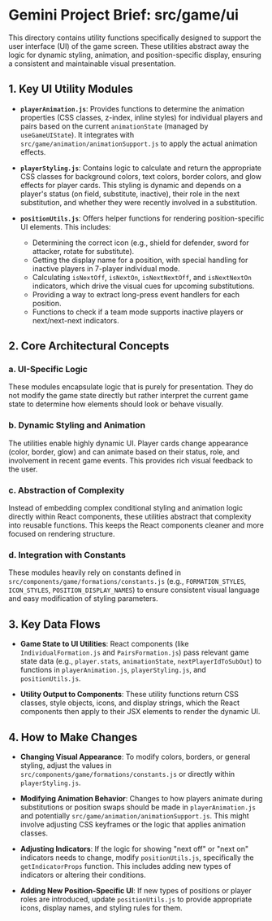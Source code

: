 # Gemini Project Brief: src/game/ui

This directory contains utility functions specifically designed to support the user interface (UI) of the game screen. These utilities abstract away the logic for dynamic styling, animation, and position-specific display, ensuring a consistent and maintainable visual presentation.

## 1. Key UI Utility Modules

- **`playerAnimation.js`**: Provides functions to determine the animation properties (CSS classes, z-index, inline styles) for individual players and pairs based on the current `animationState` (managed by `useGameUIState`). It integrates with `src/game/animation/animationSupport.js` to apply the actual animation effects.

- **`playerStyling.js`**: Contains logic to calculate and return the appropriate CSS classes for background colors, text colors, border colors, and glow effects for player cards. This styling is dynamic and depends on a player's status (on field, substitute, inactive), their role in the next substitution, and whether they were recently involved in a substitution.

- **`positionUtils.js`**: Offers helper functions for rendering position-specific UI elements. This includes:
  - Determining the correct icon (e.g., shield for defender, sword for attacker, rotate for substitute).
  - Getting the display name for a position, with special handling for inactive players in 7-player individual mode.
  - Calculating `isNextOff`, `isNextOn`, `isNextNextOff`, and `isNextNextOn` indicators, which drive the visual cues for upcoming substitutions.
  - Providing a way to extract long-press event handlers for each position.
  - Functions to check if a team mode supports inactive players or next/next-next indicators.

## 2. Core Architectural Concepts

### a. UI-Specific Logic
These modules encapsulate logic that is purely for presentation. They do not modify the game state directly but rather interpret the current game state to determine how elements should look or behave visually.

### b. Dynamic Styling and Animation
The utilities enable highly dynamic UI. Player cards change appearance (color, border, glow) and can animate based on their status, role, and involvement in recent game events. This provides rich visual feedback to the user.

### c. Abstraction of Complexity
Instead of embedding complex conditional styling and animation logic directly within React components, these utilities abstract that complexity into reusable functions. This keeps the React components cleaner and more focused on rendering structure.

### d. Integration with Constants
These modules heavily rely on constants defined in `src/components/game/formations/constants.js` (e.g., `FORMATION_STYLES`, `ICON_STYLES`, `POSITION_DISPLAY_NAMES`) to ensure consistent visual language and easy modification of styling parameters.

## 3. Key Data Flows

- **Game State to UI Utilities**: React components (like `IndividualFormation.js` and `PairsFormation.js`) pass relevant game state data (e.g., `player.stats`, `animationState`, `nextPlayerIdToSubOut`) to functions in `playerAnimation.js`, `playerStyling.js`, and `positionUtils.js`.

- **Utility Output to Components**: These utility functions return CSS classes, style objects, icons, and display strings, which the React components then apply to their JSX elements to render the dynamic UI.

## 4. How to Make Changes

- **Changing Visual Appearance**: To modify colors, borders, or general styling, adjust the values in `src/components/game/formations/constants.js` or directly within `playerStyling.js`.

- **Modifying Animation Behavior**: Changes to how players animate during substitutions or position swaps should be made in `playerAnimation.js` and potentially `src/game/animation/animationSupport.js`. This might involve adjusting CSS keyframes or the logic that applies animation classes.

- **Adjusting Indicators**: If the logic for showing "next off" or "next on" indicators needs to change, modify `positionUtils.js`, specifically the `getIndicatorProps` function. This includes adding new types of indicators or altering their conditions.

- **Adding New Position-Specific UI**: If new types of positions or player roles are introduced, update `positionUtils.js` to provide appropriate icons, display names, and styling rules for them.